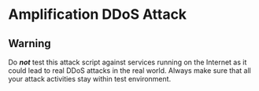 # Amplification DDoS Attack

## Warning
Do ***not*** test this attack script against services running on the Internet as it could lead to real DDoS attacks in the real world. Always make sure that all your attack activities stay within test environment.